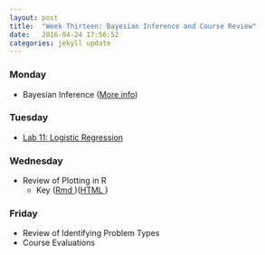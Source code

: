 ```yaml
---
layout: post
title:  "Week Thirteen: Bayesian Inference and Course Review"
date:   2016-04-24 17:56:52
categories: jekyll update
---
```


### Monday
- Bayesian Inference ([More info](https://en.wikipedia.org/wiki/Bayesian_inference))

### Tuesday
- <a href = "{{ site.baseurl }}/assets/week-13/logistic_regression.html" target = "_blank">Lab 11: Logistic Regression </a>

### Wednesday
- Review of Plotting in R
    - Key (<a href = "{{ site.baseurl }}/assets/week-13/13B-R.Rmd" target = "_blank">Rmd </a>)(<a href = "{{ site.baseurl }}/assets/week-13/13B-R.html" target = "_blank">HTML </a>)

### Friday
- Review of Identifying Problem Types
- Course Evaluations
